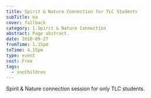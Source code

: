 ```yaml
---
title: Spirit & Nature Connection for TLC Students
subTitle: na
cover: fallback
category: 1.Spirit & Nature Connection
abstract: Page abstract.
date: 2018-09-27
fromTime: 1.15pm
toTime: 4.15pm
type: event
cost: Free
tags:
  - sncChildren
---
```


Spirit & Nature connection session for only TLC students.

